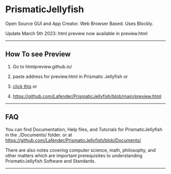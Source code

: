 # PrismaticJellyfish
Open Source GUI and App Creator. Web Browser Based. Uses Blockly.

Update March 5th 2023:
html preview now available in preview.html


***

## How To see Preview

1. Go to htmlpreview.github.io/

2. paste address for preview.html in Prismatic Jellyfish or

3. [click this](https://github.com/Lafender/PrismaticJellyfish/blob/main/preview.html) or

4. https://github.com/Lafender/PrismaticJellyfish/blob/main/preview.html

***
## FAQ
You can find Documentation, Help files, and Tutorials for PrismaticJellyfish in the ./Documents/ folder.
or at
https://github.com/Lafender/PrismaticJellyfish/blob/Documents/

There are also notes covering computer science, math, philosophy, and other matters which are important prerequisites to understanding PrismaticJellyfish Software and Standards.

***
